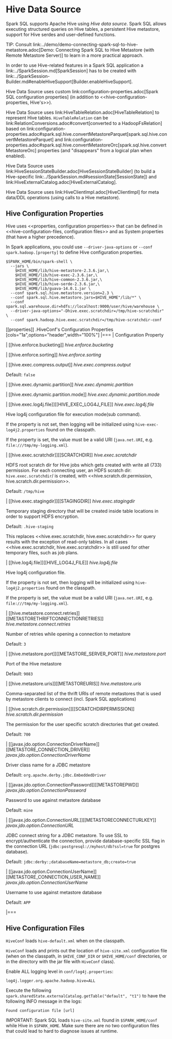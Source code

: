 # Hive Data Source

Spark SQL supports Apache Hive using *Hive data source*. Spark SQL allows executing structured queries on Hive tables, a persistent Hive metastore, support for Hive serdes and user-defined functions.

TIP: Consult link:../demo/demo-connecting-spark-sql-to-hive-metastore.adoc[Demo: Connecting Spark SQL to Hive Metastore (with Remote Metastore Server)] to learn in a more practical approach.

In order to use Hive-related features in a Spark SQL application a link:../SparkSession.md[SparkSession] has to be created with link:../SparkSession-Builder.md#enableHiveSupport[Builder.enableHiveSupport].

Hive Data Source uses custom link:configuration-properties.adoc[Spark SQL configuration properties] (in addition to <<hive-configuration-properties, Hive's>>).

Hive Data Source uses link:HiveTableRelation.adoc[HiveTableRelation] to represent Hive tables. `HiveTableRelation` can be link:RelationConversions.adoc#convert[converted to a HadoopFsRelation] based on link:configuration-properties.adoc#spark.sql.hive.convertMetastoreParquet[spark.sql.hive.convertMetastoreParquet] and link:configuration-properties.adoc#spark.sql.hive.convertMetastoreOrc[spark.sql.hive.convertMetastoreOrc] properties (and "disappears" from a logical plan when enabled).

Hive Data Source uses link:HiveSessionStateBuilder.adoc[HiveSessionStateBuilder] (to build a Hive-specific link:../SparkSession.md#sessionState[SessionState]) and link:HiveExternalCatalog.adoc[HiveExternalCatalog].

Hive Data Source uses link:HiveClientImpl.adoc[HiveClientImpl] for meta data/DDL operations (using calls to a Hive metastore).

## Hive Configuration Properties

Hive uses <<properties, configuration properties>> that can be defined in <<hive-configuration-files, configuration files>> and as System properties (that have a higher precedence).

In Spark applications, you could use `--driver-java-options` or `--conf spark.hadoop.[property]` to define Hive configuration properties.

```shell
$SPARK_HOME/bin/spark-shell \
  --jars \
    $HIVE_HOME/lib/hive-metastore-2.3.6.jar,\
    $HIVE_HOME/lib/hive-exec-2.3.6.jar,\
    $HIVE_HOME/lib/hive-common-2.3.6.jar,\
    $HIVE_HOME/lib/hive-serde-2.3.6.jar,\
    $HIVE_HOME/lib/guava-14.0.1.jar \
  --conf spark.sql.hive.metastore.version=2.3 \
  --conf spark.sql.hive.metastore.jars=$HIVE_HOME"/lib/*" \
  --conf spark.sql.warehouse.dir=hdfs://localhost:9000/user/hive/warehouse \
  --driver-java-options="-Dhive.exec.scratchdir=/tmp/hive-scratchdir" \
  --conf spark.hadoop.hive.exec.scratchdir=/tmp/hive-scratchdir-conf
```

[[properties]]
.HiveConf's Configuration Properties
[cols="1a",options="header",width="100%"]
|===
| Configuration Property

| [[hive.enforce.bucketing]] *hive.enforce.bucketing*

| [[hive.enforce.sorting]] *hive.enforce.sorting*

| [[hive.exec.compress.output]] *hive.exec.compress.output*

Default: `false`

| [[hive.exec.dynamic.partition]] *hive.exec.dynamic.partition*

| [[hive.exec.dynamic.partition.mode]] *hive.exec.dynamic.partition.mode*

| [[hive.exec.log4j.file]][[HIVE_EXEC_LOG4J_FILE]] *hive.exec.log4j.file*

Hive log4j configuration file for execution mode(sub command).

If the property is not set, then logging will be initialized using `hive-exec-log4j2.properties` found on the classpath.

If the property is set, the value must be a valid URI (`java.net.URI`, e.g. `file:///tmp/my-logging.xml`).

| [[hive.exec.scratchdir]][[SCRATCHDIR]] *hive.exec.scratchdir*

HDFS root scratch dir for Hive jobs which gets created with write all (733) permission. For each connecting user, an HDFS scratch dir: `hive.exec.scratchdir`/<username> is created, with <<hive.scratch.dir.permission, hive.scratch.dir.permission>>.

Default: `/tmp/hive`

| [[hive.exec.stagingdir]][[STAGINGDIR]] *hive.exec.stagingdir*

Temporary staging directory that will be created inside table locations in order to support HDFS encryption.

Default: `.hive-staging`

This replaces <<hive.exec.scratchdir, hive.exec.scratchdir>> for query results with the exception of read-only tables. In all cases <<hive.exec.scratchdir, hive.exec.scratchdir>> is still used for other temporary files, such as job plans.

| [[hive.log4j.file]][[HIVE_LOG4J_FILE]] *hive.log4j.file*

Hive log4j configuration file.

If the property is not set, then logging will be initialized using `hive-log4j2.properties` found on the classpath.

If the property is set, the value must be a valid URI (`java.net.URI`, e.g. `file:///tmp/my-logging.xml`).

| [[hive.metastore.connect.retries]][[METASTORETHRIFTCONNECTIONRETRIES]] *hive.metastore.connect.retries*

Number of retries while opening a connection to metastore

Default: `3`

| [[hive.metastore.port]][[METASTORE_SERVER_PORT]] *hive.metastore.port*

Port of the Hive metastore

Default: `9083`

| [[hive.metastore.uris]][[METASTOREURIS]] *hive.metastore.uris*

Comma-separated list of the thrift URIs of remote metastores that is used by metastore clients to connect (incl. Spark SQL applications)

| [[hive.scratch.dir.permission]][[SCRATCHDIRPERMISSION]] *hive.scratch.dir.permission*

The permission for the user specific scratch directories that get created.

Default: `700`

| [[javax.jdo.option.ConnectionDriverName]][[METASTORE_CONNECTION_DRIVER]] *javax.jdo.option.ConnectionDriverName*

Driver class name for a JDBC metastore

Default: `org.apache.derby.jdbc.EmbeddedDriver`

| [[javax.jdo.option.ConnectionPassword]][[METASTOREPWD]] *javax.jdo.option.ConnectionPassword*

Password to use against metastore database

Default: `mine`

| [[javax.jdo.option.ConnectionURL]][[METASTORECONNECTURLKEY]] *javax.jdo.option.ConnectionURL*

JDBC connect string for a JDBC metastore. To use SSL to encrypt/authenticate the connection, provide database-specific SSL flag in the connection URL (`jdbc:postgresql://myhost/db?ssl=true` for postgres database).

Default: `jdbc:derby:;databaseName=metastore_db;create=true`

| [[javax.jdo.option.ConnectionUserName]][[METASTORE_CONNECTION_USER_NAME]] *javax.jdo.option.ConnectionUserName*

Username to use against metastore database

Default: `APP`

|===

## Hive Configuration Files

`HiveConf` loads `hive-default.xml` when on the classpath.

`HiveConf` loads and prints out the location of `hive-site.xml` configuration file (when on the classpath, in `$HIVE_CONF_DIR` or `$HIVE_HOME/conf` directories, or in the directory with the jar file with `HiveConf` class).

Enable ALL logging level in `conf/log4j.properties`:

```
log4j.logger.org.apache.hadoop.hive=ALL
```

Execute the following `spark.sharedState.externalCatalog.getTable("default", "t1")` to have the following INFO message in the logs:

```
Found configuration file [url]
```

IMPORTANT: Spark SQL loads `hive-site.xml` found in `$SPARK_HOME/conf` while Hive in `$SPARK_HOME`. Make sure there are no two configuration files that could lead to hard to diagnose issues at runtime.
